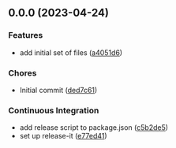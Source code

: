 

## 0.0.0 (2023-04-24)


### Features

* add initial set of files ([a4051d6](https://github.com/nobbs/image-monorepo-testing/commit/a4051d615d9535a83fb8027fd03debaa3e9e946e))


### Chores

* Initial commit ([ded7c61](https://github.com/nobbs/image-monorepo-testing/commit/ded7c6158b09b99a7f236a156fc2ecb7eb1ae59c))


### Continuous Integration

* add release script to package.json ([c5b2de5](https://github.com/nobbs/image-monorepo-testing/commit/c5b2de5465669e570283babd8f77dbe749f6b775))
* set up release-it ([e77ed41](https://github.com/nobbs/image-monorepo-testing/commit/e77ed41982331c9665a434422cd34005f43a51f0))